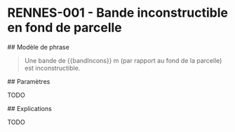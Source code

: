 # RENNES-001 - Bande inconstructible en fond de parcelle

## Modèle de phrase

> Une bande de {{bandIncons}} m (par rapport au fond de la parcelle) est inconstructible. 

## Paramètres 

TODO

## Explications

TODO

